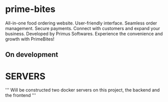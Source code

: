 # prime-bites
All-in-one food ordering website. User-friendly interface. Seamless order management. Secure payments. Connect with customers and expand your business. Developed by Primus Softwares. Experience the convenience and growth with PrimeBites!

## On development

# SERVERS
'''
Will be constructed two docker servers on this project, the backend and the frontend
'''
